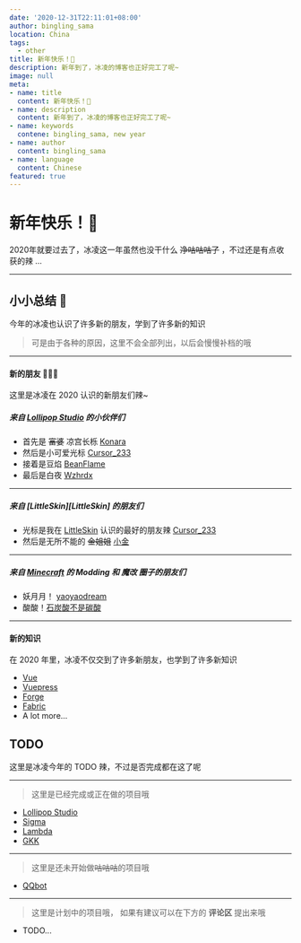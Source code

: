 ```yaml
---
date: '2020-12-31T22:11:01+08:00'
author: bingling_sama
location: China
tags:
  - other
title: 新年快乐！🎉
description: 新年到了，冰凌的博客也正好完工了呢~
image: null
meta: 
- name: title
  content: 新年快乐！🎉
- name: description
  content: 新年到了，冰凌的博客也正好完工了呢~
- name: keywords
  contene: bingling_sama, new year
- name: author
  content: bingling_sama
- name: language
  content: Chinese
featured: true
---
```


#  新年快乐！🎉
2020年就要过去了，冰凌这一年虽然也没干什么 ~~净咕咕咕了~~ ，不过还是有点收获的辣 ...

---
## 小小总结 🚩
今年的冰凌也认识了许多新的朋友，学到了许多新的知识   
> 可是由于各种的原因，这里不会全部列出，以后会慢慢补档的哦
---
#### 新的朋友 👨‍👦‍👦
这里是冰凌在 2020 认识的新朋友们辣~

##### 来自 [Lollipop Studio][lollipop] 的小伙伴们
- 首先是 ~~富婆~~ 凉宫长栎 [Konara](https://blog.konara.best/)
- 然后是小可爱光标 [Cursor_233][cursor]
- 接着是豆焰 [BeanFlame](https://blog.beanflame.ml/)
- 最后是白夜 [Wzhrdx](https://www.wzhrdx.xyz/)
---

##### 来自 [LittleSkin][LittleSkin] 的朋友们
- 光标是我在 [LittleSkin][ls] 认识的最好的朋友辣 [Cursor_233][Cursor]
- 然后是无所不能的 ~~金姐姐~~ [小金](https://blog.xiaojin233.cn/)
---

##### 来自 [Minecraft](https://www.minecraft.net/zh-hans) 的 *Modding* 和 *魔改* 圈子的朋友们
- 妖月月！ [yaoyaodream]()
- 酸酸！[石炭酸不是碳酸]()
---

#### 新的知识
在 2020 年里，冰凌不仅交到了许多新朋友，也学到了许多新知识
- [Vue](https://vue3js.cn/)
- [Vuepress](https://vuepress.vuejs.org/zh/)
- [Forge](https://files.minecraftforge.net/)
- [Fabric](https://fabricmc.net/)
- A lot more...



## TODO
这里是冰凌今年的 TODO 辣，不过是否完成都在这了呢

---

> 这里是已经完成或正在做的项目哦
- [Lollipop Studio][lollipop]
- [Sigma]()
- [Lambda](https://github.com/bingling-sama/Lambda)
- [GKK](https://github.com/Geschichtlicher-Kampf-Kraft-GKK)
--- 
> 这里是还未开始做~~咕咕咕~~的项目哦
- [QQbot]()

---
> 这里是计划中的项目哦， 如果有建议可以在下方的 **评论区** 提出来哦
- TODO...


[ls]: https://www.littlesk.in/
[cursor]: https://cursor-s.top/
[lollipop]: https://www.lollipopstudio.cn/